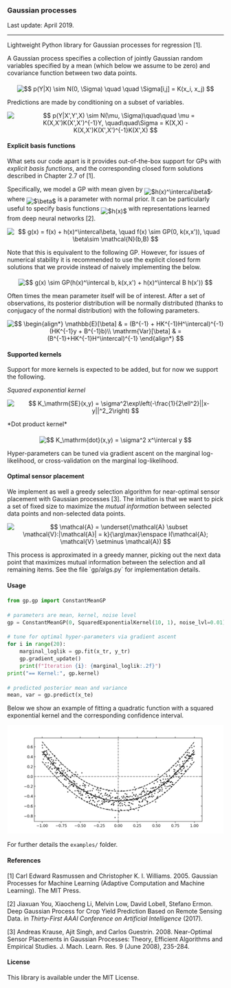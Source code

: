 ### Gaussian processes

Last update: April 2019.

---

Lightweight Python library for Gaussian processes for regression [1].

A Gaussian process specifies a collection of jointly Gaussian random variables specified by a mean (which below we assume to be zero) and covariance function between two data points.

<p align="center"><img alt="$$&#10;p(Y|X) \sim N(0, \Sigma) \quad \quad \Sigma[i,j] = K(x_i, x_j)&#10;$$" src="svgs/57904d52e3fb892af9f28d9b82a45da8.svg" align="middle" width="293.72361479999995pt" height="17.031940199999998pt"/></p>

Predictions are made by conditioning on a subset of variables.

<p align="center"><img alt="$$&#10;p(Y|X',Y',X) \sim N(\mu, \Sigma)\quad\quad \mu = K(X,X')K(X',X')^{-1}Y, \quad\quad\Sigma = K(X,X) - K(X,X')K(X',X')^{-1}K(X',X)&#10;$$" src="svgs/eee976b0b8359ea41e650a6caab13130.svg" align="middle" width="801.4819081499999pt" height="18.312383099999998pt"/></p>

#### Explicit basis functions

What sets our code apart is it provides out-of-the-box support for GPs with *explicit basis functions*, and the corresponding closed form solutions described in Chapter 2.7 of [1]. 

Specifically, we model a GP with mean given by <img alt="$h(x)^\intercal\beta$" src="svgs/e9f5960b324a18290548fec1bd675f4f.svg" align="middle" width="50.081941799999996pt" height="24.65753399999998pt"/>, where <img alt="$\beta$" src="svgs/8217ed3c32a785f0b5aad4055f432ad8.svg" align="middle" width="10.16555099999999pt" height="22.831056599999986pt"/> is a parameter with normal prior. It can be particularly useful to specify basis functions <img alt="$h(x)$" src="svgs/82b61730744eb40135709391ec01cbdb.svg" align="middle" width="31.651535849999988pt" height="24.65753399999998pt"/> with representations learned from deep neural networks [2].
<p align="center"><img alt="$$&#10;g(x) = f(x) + h(x)^\intercal\beta, \quad f(x) \sim GP(0, k(x,x')), \quad \beta\sim \mathcal{N}(b,B)&#10;$$" src="svgs/20b71fb45688352e4cbfa545ae514244.svg" align="middle" width="451.17635805000003pt" height="17.2895712pt"/></p>
Note that this is equivalent to the following GP. However, for issues of numerical stability it is recommended to use the explicit closed form solutions that we provide instead of naively implementing the below.
<p align="center"><img alt="$$&#10;g(x) \sim GP(h(x)^\intercal b, k(x,x') + h(x)^\intercal B h(x'))&#10;$$" src="svgs/554de23245299f18d8cfe7597f274d3d.svg" align="middle" width="307.485255pt" height="17.2895712pt"/></p>
Often times the mean parameter itself will be of interest. After a set of observations, its posterior distribution will be normally distributed (thanks to conjugacy of the normal distribution) with the following parameters.
<p align="center"><img alt="$$&#10;\begin{align*}&#10;\mathbb{E}[\beta] &amp; = (B^{-1} + HK^{-1}H^\intercal)^{-1}(HK^{-1}y + B^{-1}b)\\&#10;\mathrm{Var}[\beta] &amp; = (B^{-1}+HK^{-1}H^\intercal)^{-1}&#10;\end{align*}&#10;$$" src="svgs/d605fe355afd910d88d3ce8fb141a7b8.svg" align="middle" width="346.657179pt" height="45.0083832pt"/></p>

#### Supported kernels

Support for more kernels is expected to be added, but for now we support the following.

*Squared exponential kernel*
<p align="center"><img alt="$$&#10;K_\mathrm{SE}(x,y) = \sigma^2\exp\left(-\frac{1}{2\ell^2}||x-y||^2_2\right)&#10;$$" src="svgs/4445020a76e41da68289c67c05953eca.svg" align="middle" width="266.03250629999997pt" height="39.452455349999994pt"/></p>
*Dot product kernel*
<p align="center"><img alt="$$&#10;K_\mathrm{dot}(x,y) = \sigma^2 x^\intercal y&#10;$$" src="svgs/a8284d2ae7dc296aec4c34acafb820b6.svg" align="middle" width="137.4525405pt" height="18.312383099999998pt"/></p>
Hyper-parameters can be tuned via gradient ascent on the marginal log-likelihood, or cross-validation on the marginal log-likelihood.

#### Optimal sensor placement

We implement as well a greedy selection algorithm for near-optimal sensor placement with Gaussian processes [3]. The intuition is that we want to pick a set of fixed size to maximize the *mutual information* between selected data points and non-selected data points.
<p align="center"><img alt="$$&#10;\mathcal{A} = \underset{\mathcal{A} \subset \mathcal{V}:|\mathcal{A}| = k}{\arg\max}\enspace I(\mathcal{A}; \mathcal{V} \setminus \mathcal{A})&#10;$$" src="svgs/da12add3bd7a6c02b827fc1db32c4183.svg" align="middle" width="194.59628759999998pt" height="29.771669399999997pt"/></p>
This process is approximated in a greedy manner, picking out the next data point that maximizes mutual information between the selection and all remaining items. See the file `gp/algs.py` for implementation details.

#### Usage

```python
from gp.gp import ConstantMeanGP

# parameters are mean, kernel, noise level
gp = ConstantMeanGP(0, SquaredExponentialKernel(10, 1), noise_lvl=0.01)

# tune for optimal hyper-parameters via gradient ascent
for i in range(20):
    marginal_loglik = gp.fit(x_tr, y_tr)
    gp.gradient_update()
    print(f"Iteration {i}: {marginal_loglik:.2f}")
print("== Kernel:", gp.kernel)

# predicted posterior mean and variance
mean, var = gp.predict(x_te)
```

Below we show an example of fitting a quadratic function with a squared exponential kernel and the corresponding confidence interval.

![ex_model](svgs/ex.png)

For further details the `examples/` folder.

#### References

[1] Carl Edward Rasmussen and Christopher K. I. Williams. 2005. Gaussian Processes for Machine Learning (Adaptive Computation and Machine Learning). The MIT Press.

[2] Jiaxuan You, Xiaocheng Li, Melvin Low, David Lobell, Stefano Ermon. Deep Gaussian Process for Crop Yield Prediction Based on Remote Sensing Data. in *Thirty-First AAAI Conference on Artificial Intelligence* (2017).

[3] Andreas Krause, Ajit Singh, and Carlos Guestrin. 2008. Near-Optimal Sensor Placements in Gaussian Processes: Theory, Efficient Algorithms and Empirical Studies. J. Mach. Learn. Res. 9 (June 2008), 235-284.

#### License

This library is available under the MIT License.
